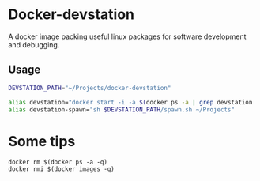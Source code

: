 # Docker-devstation

A docker image packing useful linux packages for software development and debugging.

## Usage

```bash
DEVSTATION_PATH="~/Projects/docker-devstation"

alias devstation="docker start -i -a $(docker ps -a | grep devstation | head -1 | cut -f1 | awk '{print $1}')"
alias devstation-spawn="sh $DEVSTATION_PATH/spawn.sh ~/Projects"
```

# Some tips
```
docker rm $(docker ps -a -q)
docker rmi $(docker images -q)
```
